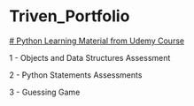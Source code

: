 # Triven_Portfolio

[# Python Learning Material from Udemy Course](https://github.com/Pod0303/Learning---Python-Bootcamp-)

1 - Objects and Data Structures Assessment

2 - Python Statements Assessments

3 - Guessing Game
